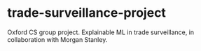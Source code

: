 # trade-surveillance-project
Oxford CS group project. Explainable ML in trade surveillance, in collaboration with Morgan Stanley.

